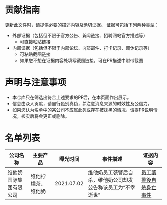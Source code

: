 # 贡献指南
更新此文件时，请提供必要的描述内容及确切证据。 证据可包括下列两种类型：

- 外部证据（包括但不限于官方公告、新闻链接、招聘网站官方描述等）
  - 可直接粘贴链接
- 内部证据（包括但不限于内部论坛、内部邮件、打卡记录、调休记录等）
  - 可粘贴截图链接
  - 如果您不想在证据内容处填写截图链接，可在PR描述中附带截图

# 声明与注意事项

- 本仓库只在筛选出符合上述要求的PR后，在本页面作出展示。
- 信息由众人贡献，请自行甄别真伪，并注意消息来源的时效性及公信力。
- 如果您认为名单中的某公司不应属此列或存在被抹黑的情况，请提PR说明情况，核实后将会更正或删除。

# 名单列表

| 公司名称 | 主要产品 | 曝光时间 | 事件描述 | 证据内容 |
| --- | --- | --- | --- | --- |
| 维他奶国际集团有限公司 | 维他柠檬茶、维他奶 | 2021.07.02 | 维他奶员工袭警后自杀，维他奶公司却发公告称该员工为“不幸逝世” | [员工襲警後自杀身亡事件](https://zh.wikipedia.org/wiki/%E7%B6%AD%E4%BB%96%E5%A5%B6%E5%9C%8B%E9%9A%9B?oldformat=true#%E5%91%98%E5%B7%A5%E8%A5%B2%E8%AD%A6%E5%BE%8C%E8%87%AA%E6%9D%80%E8%BA%AB%E4%BA%A1%E4%BA%8B%E4%BB%B6) |
